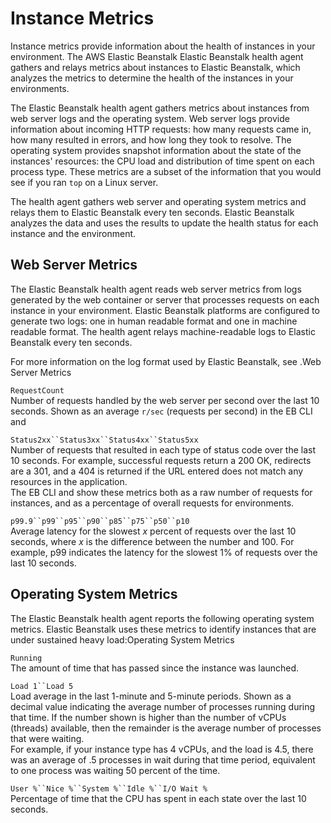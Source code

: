 # Instance Metrics<a name="health-enhanced-metrics"></a>

Instance metrics provide information about the health of instances in your environment\. The AWS Elastic Beanstalk Elastic Beanstalk health agent gathers and relays metrics about instances to Elastic Beanstalk, which analyzes the metrics to determine the health of the instances in your environments\. 

The Elastic Beanstalk health agent gathers metrics about instances from web server logs and the operating system\. Web server logs provide information about incoming HTTP requests: how many requests came in, how many resulted in errors, and how long they took to resolve\. The operating system provides snapshot information about the state of the instances' resources: the CPU load and distribution of time spent on each process type\. These metrics are a subset of the information that you would see if you ran `top` on a Linux server\.

The health agent gathers web server and operating system metrics and relays them to Elastic Beanstalk every ten seconds\. Elastic Beanstalk analyzes the data and uses the results to update the health status for each instance and the environment\.

## Web Server Metrics<a name="health-enhanced-metrics-server"></a>

The Elastic Beanstalk health agent reads web server metrics from logs generated by the web container or server that processes requests on each instance in your environment\. Elastic Beanstalk platforms are configured to generate two logs: one in human readable format and one in machine readable format\. The health agent relays machine\-readable logs to Elastic Beanstalk every ten seconds\.

For more information on the log format used by Elastic Beanstalk, see \.Web Server Metrics

`RequestCount`  
Number of requests handled by the web server per second over the last 10 seconds\. Shown as an average `r/sec` \(requests per second\) in the EB CLI and 

`Status2xx``Status3xx``Status4xx``Status5xx`  
Number of requests that resulted in each type of status code over the last 10 seconds\. For example, successful requests return a 200 OK, redirects are a 301, and a 404 is returned if the URL entered does not match any resources in the application\.  
The EB CLI and  show these metrics both as a raw number of requests for instances, and as a percentage of overall requests for environments\.

`p99.9``p99``p95``p90``p85``p75``p50``p10`  
Average latency for the slowest *x* percent of requests over the last 10 seconds, where *x* is the difference between the number and 100\. For example, p99 indicates the latency for the slowest 1% of requests over the last 10 seconds\.

## Operating System Metrics<a name="health-enhanced-metrics-os"></a>

The Elastic Beanstalk health agent reports the following operating system metrics\. Elastic Beanstalk uses these metrics to identify instances that are under sustained heavy load:Operating System Metrics

`Running`  
The amount of time that has passed since the instance was launched\.

`Load 1``Load 5`  
Load average in the last 1\-minute and 5\-minute periods\. Shown as a decimal value indicating the average number of processes running during that time\. If the number shown is higher than the number of vCPUs \(threads\) available, then the remainder is the average number of processes that were waiting\.  
For example, if your instance type has 4 vCPUs, and the load is 4\.5, there was an average of \.5 processes in wait during that time period, equivalent to one process was waiting 50 percent of the time\.

`User %``Nice %``System %``Idle %``I/O Wait %`  
Percentage of time that the CPU has spent in each state over the last 10 seconds\.